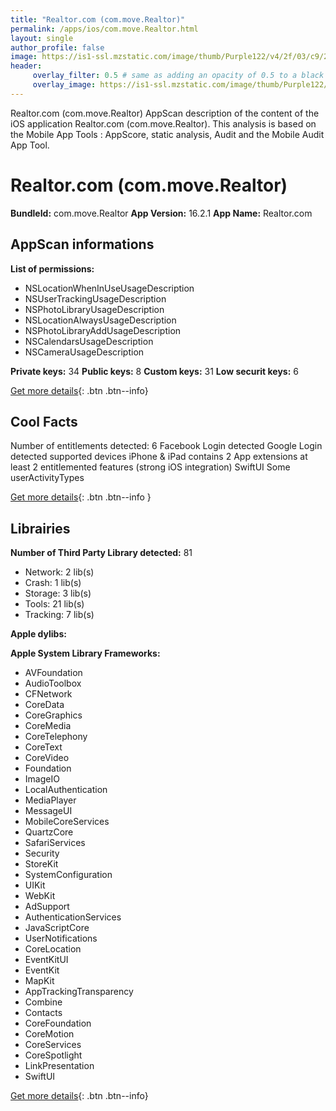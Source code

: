 ```yaml
---
title: "Realtor.com (com.move.Realtor)"
permalink: /apps/ios/com.move.Realtor.html
layout: single
author_profile: false
image: https://is1-ssl.mzstatic.com/image/thumb/Purple122/v4/2f/03/c9/2f03c945-d5dd-d6f8-bc14-e4de3b31cab7/Realtor-0-1x_U007emarketing-0-7-0-sRGB-85-220.png/512x512bb.jpg
header: 
     overlay_filter: 0.5 # same as adding an opacity of 0.5 to a black background
     overlay_image: https://is1-ssl.mzstatic.com/image/thumb/Purple122/v4/2f/03/c9/2f03c945-d5dd-d6f8-bc14-e4de3b31cab7/Realtor-0-1x_U007emarketing-0-7-0-sRGB-85-220.png/512x512bb.jpg
---
```

Realtor.com (com.move.Realtor) AppScan description of the content of the iOS application Realtor.com (com.move.Realtor). This analysis is based on the Mobile App Tools : AppScore, static analysis, Audit and the Mobile Audit App Tool.

# Realtor.com (com.move.Realtor)

**BundleId:** com.move.Realtor
**App Version:** 16.2.1
**App Name:** Realtor.com


## AppScan informations 

**List of permissions:** 
- NSLocationWhenInUseUsageDescription
- NSUserTrackingUsageDescription
- NSPhotoLibraryUsageDescription
- NSLocationAlwaysUsageDescription
- NSPhotoLibraryAddUsageDescription
- NSCalendarsUsageDescription
- NSCameraUsageDescription
  
  
**Private keys:** 34
**Public keys:** 8
**Custom keys:** 31
**Low securit keys:** 6
  
[Get more details](/pricing.html){: .btn .btn--info}

## Cool Facts

Number of entitlements detected: 6
Facebook Login detected
Google Login detected
supported devices iPhone & iPad
contains 2 App extensions
at least 2 entitlemented features (strong iOS integration)
SwiftUI
Some userActivityTypes
  
[Get more details](/pricing.html){: .btn .btn--info }

## Librairies 
**Number of Third Party Library detected:** 81
- Network: 2 lib(s)
- Crash: 1 lib(s)
- Storage: 3 lib(s)
- Tools: 21 lib(s)
- Tracking: 7 lib(s)


**Apple dylibs:**


**Apple System Library Frameworks:**
- AVFoundation
- AudioToolbox
- CFNetwork
- CoreData
- CoreGraphics
- CoreMedia
- CoreTelephony
- CoreText
- CoreVideo
- Foundation
- ImageIO
- LocalAuthentication
- MediaPlayer
- MessageUI
- MobileCoreServices
- QuartzCore
- SafariServices
- Security
- StoreKit
- SystemConfiguration
- UIKit
- WebKit
- AdSupport
- AuthenticationServices
- JavaScriptCore
- UserNotifications
- CoreLocation
- EventKitUI
- EventKit
- MapKit
- AppTrackingTransparency
- Combine
- Contacts
- CoreFoundation
- CoreMotion
- CoreServices
- CoreSpotlight
- LinkPresentation
- SwiftUI


  
[Get more details](/pricing.html){: .btn .btn--info}

